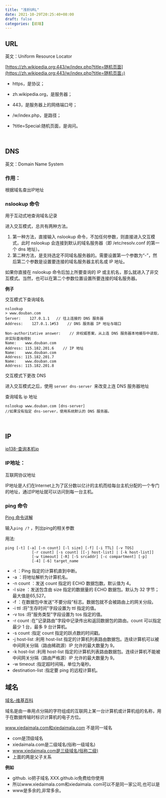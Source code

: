 ```yaml
---
title: "浅析URL"
date: 2021-10-29T20:25:40+08:00
draft: false
categories: [前端]
---
```

## URL

英文：Uniform Resource Locator

[https://zh.wikipedia.org:443/w/index.php?title=随机页面](https://zh.wikipedia.org:443/w/index.php?title=随机页面」)

- https，是协议；
- zh.wikipedia.org，是服务器；
- 443，是服务器上的网络端口号；
- /w/index.php，是路径；
- ?title=Special:随机页面，是询问。

  <br/>

## DNS

英文：Domain Name System

### 作用：

根据域名查出IP地址

### nslookup 命令

用于互动式地查询域名记录

进入交互模式，总共有两种方法。

1. 第一种方法，直接输入 nslookup 命令，不加任何参数，则直接进入交互模式，此时 nslookup 会连接到默认的域名服务器（即 /etc/resolv.conf 的第一个 dns 地址）。
2. 第二种方法，是支持选定不同域名服务器的。需要设置第一个参数为“-”，然后第二个参数是设置要连接的域名服务器主机名或 IP 地址。

如果你直接在 nslookup 命令后加上所要查询的 IP 或主机名，那么就进入了非交互模式。当然，也可以在第二个参数位置设置所要连接的域名服务器。

**例子**

交互模式下查询域名

```
nslookup
> www.douban.com
Server:    127.0.1.1   // 往上连接的 DNS 服务器
Address:    127.0.1.1#53    // DNS 服务器 IP 地址与端口

Non-authoritative answer:    // 非权威答案，从上连 DNS 服务器本地缓存中读取，非实际查询得到
Name:    www.douban.com
Address: 115.182.201.6    // IP 地址
Name:    www.douban.com
Address: 115.182.201.7
Name:    www.douban.com
Address: 115.182.201.8
```

交互模式下更改 DNS

进入交互模式之后，使用 `server dns-server `来改变上连 DNS 服务器地址

查询域名 ip 地址

```
nslookup www.douban.com [dns-server]
//如果没有指定 dns-server，使用系统默认的 DNS 服务器。
```

<br/>

## IP

[ip138-查询本机ip](https://ip138.com/)

### IP地址：

互联网协议地址

IP地址是人们在Internet上为了区分数以亿计的主机而给每台主机分配的一个专门的地址，通过IP地址就可以访问到每一台主机。

### ping 命令

[Ping 命令详解](https://blog.csdn.net/hebbely/article/details/54965989)

输入`ping /?` ，列出ping的相关参数

用法:

```
ping [-t] [-a] [-n count] [-l size] [-f] [-i TTL] [-v TOS]
            [-r count] [-s count] [[-j host-list] | [-k host-list]]
            [-w timeout] [-R] [-S srcaddr] [-c compartment] [-p]
            [-4] [-6] target_name
```

- -t ：Ping 指定的计算机直到中断。
- -a ：将地址解析为计算机名。
- -n count ：发送 count 指定的 ECHO 数据包数。默认值为 4。
- -l size ：发送包含由 size 指定的数据量的 ECHO 数据包。默认为 32 字节；最大值是65,527。
- -f ：在数据包中发送"不要分段"标志。数据包就不会被路由上的网关分段。
- -i ttl :将"生存时间"字段设置为 ttl 指定的值。
- -v tos :将"服务类型"字段设置为 tos 指定的值。
- -r count :在"记录路由"字段中记录传出和返回数据包的路由。count 可以指定最少 1 台，最多 9 台计算机。
- -s count :指定 count 指定的跃点数的时间戳。
- -j host-list :利用 host-list 指定的计算机列表路由数据包。连续计算机可以被中间网关分隔（路由稀疏源）IP 允许的最大数量为 9。
- -k host-list :利用 host-list 指定的计算机列表路由数据包。连续计算机不能被中间网关分隔（路由严格源）IP 允许的最大数量为 9。
- -w timeout :指定超时间隔，单位为毫秒。
- destination-list :指定要 ping 的远程计算机。

## 域名

[域名-维基百科](https://zh.wikipedia.org/wiki/%E5%9F%9F%E5%90%8D)

域名是由一串用点分隔的字符组成的互联网上某一台计算机或计算机组的名称，用于在数据传输时标识计算机的电子方位。

www.xiedaimala.com和xiedaimala.com 不是同一域名

- com是顶级域名
- xiedaimala.com是二级域名(俗称一级域名)
- www.xiedaimala.com是三级域名(俗称二级)
- 上面的两是父子关系

**例如**

- github. io把子域名 XXX.github.io免费给你使用
- 所以www.xiedaimala.com和xiedaimala. com可以不是同一家公司,也可以是
- www是多余的,非常多余。
